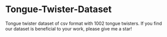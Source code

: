 # Tongue-Twister-Dataset
Tongue twister dataset of csv format with 1002 tongue twisters.
If you find our dataset is beneficial to your work, please give me a star!
